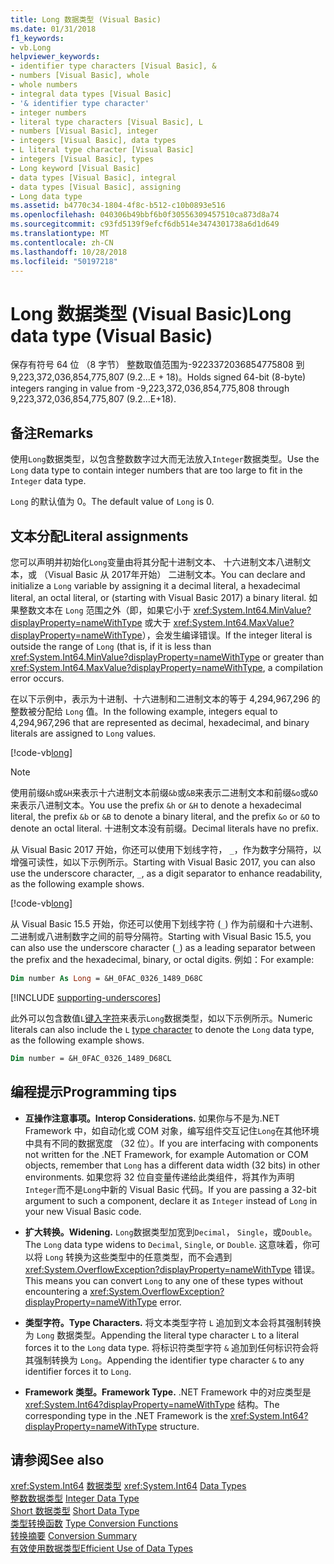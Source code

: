 ```yaml
---
title: Long 数据类型 (Visual Basic)
ms.date: 01/31/2018
f1_keywords:
- vb.Long
helpviewer_keywords:
- identifier type characters [Visual Basic], &
- numbers [Visual Basic], whole
- whole numbers
- integral data types [Visual Basic]
- '& identifier type character'
- integer numbers
- literal type characters [Visual Basic], L
- numbers [Visual Basic], integer
- integers [Visual Basic], data types
- L literal type character [Visual Basic]
- integers [Visual Basic], types
- Long keyword [Visual Basic]
- data types [Visual Basic], integral
- data types [Visual Basic], assigning
- Long data type
ms.assetid: b4770c34-1804-4f8c-b512-c10b0893e516
ms.openlocfilehash: 040306b49bbf6b0f30556309457510ca873d8a74
ms.sourcegitcommit: c93fd5139f9efcf6db514e3474301738a6d1d649
ms.translationtype: MT
ms.contentlocale: zh-CN
ms.lasthandoff: 10/28/2018
ms.locfileid: "50197218"
---
```

# <a name="long-data-type-visual-basic"></a><span data-ttu-id="ef326-102">Long 数据类型 (Visual Basic)</span><span class="sxs-lookup"><span data-stu-id="ef326-102">Long data type (Visual Basic)</span></span>

<span data-ttu-id="ef326-103">保存有符号 64 位 （8 字节） 整数取值范围为-9223372036854775808 到 9,223,372,036,854,775,807 (9.2...E + 18)。</span><span class="sxs-lookup"><span data-stu-id="ef326-103">Holds signed 64-bit (8-byte) integers ranging in value from -9,223,372,036,854,775,808 through 9,223,372,036,854,775,807 (9.2...E+18).</span></span>  
  
## <a name="remarks"></a><span data-ttu-id="ef326-104">备注</span><span class="sxs-lookup"><span data-stu-id="ef326-104">Remarks</span></span>

 <span data-ttu-id="ef326-105">使用`Long`数据类型，以包含整数数字过大而无法放入`Integer`数据类型。</span><span class="sxs-lookup"><span data-stu-id="ef326-105">Use the `Long` data type to contain integer numbers that are too large to fit in the `Integer` data type.</span></span>  
  
 <span data-ttu-id="ef326-106">`Long` 的默认值为 0。</span><span class="sxs-lookup"><span data-stu-id="ef326-106">The default value of `Long` is 0.</span></span>

## <a name="literal-assignments"></a><span data-ttu-id="ef326-107">文本分配</span><span class="sxs-lookup"><span data-stu-id="ef326-107">Literal assignments</span></span> 

<span data-ttu-id="ef326-108">您可以声明并初始化`Long`变量由将其分配十进制文本、 十六进制文本八进制文本，或 （Visual Basic 从 2017年开始） 二进制文本。</span><span class="sxs-lookup"><span data-stu-id="ef326-108">You can declare and initialize a `Long` variable by assigning it a decimal literal, a hexadecimal literal, an octal literal, or (starting with Visual Basic 2017) a binary literal.</span></span> <span data-ttu-id="ef326-109">如果整数文本在 `Long` 范围之外（即，如果它小于 <xref:System.Int64.MinValue?displayProperty=nameWithType> 或大于 <xref:System.Int64.MaxValue?displayProperty=nameWithType>），会发生编译错误。</span><span class="sxs-lookup"><span data-stu-id="ef326-109">If the integer literal is outside the range of `Long` (that is, if it is less than <xref:System.Int64.MinValue?displayProperty=nameWithType> or greater than <xref:System.Int64.MaxValue?displayProperty=nameWithType>, a compilation error occurs.</span></span>

<span data-ttu-id="ef326-110">在以下示例中，表示为十进制、十六进制和二进制文本的等于 4,294,967,296 的整数被分配给 `Long` 值。</span><span class="sxs-lookup"><span data-stu-id="ef326-110">In the following example, integers equal to 4,294,967,296 that are represented as decimal, hexadecimal, and binary literals are assigned to `Long` values.</span></span>
  
[!code-vb[long](../../../../samples/snippets/visualbasic/language-reference/data-types/numeric-literals.vb#Long)]  

> [!NOTE]
> <span data-ttu-id="ef326-111">使用前缀`&h`或`&H`来表示十六进制文本前缀`&b`或`&B`来表示二进制文本和前缀`&o`或`&O`来表示八进制文本。</span><span class="sxs-lookup"><span data-stu-id="ef326-111">You use the prefix `&h` or `&H` to denote a hexadecimal literal, the prefix `&b` or `&B` to denote a binary literal, and the prefix `&o` or `&O` to denote an octal literal.</span></span> <span data-ttu-id="ef326-112">十进制文本没有前缀。</span><span class="sxs-lookup"><span data-stu-id="ef326-112">Decimal literals have no prefix.</span></span>

<span data-ttu-id="ef326-113">从 Visual Basic 2017 开始，你还可以使用下划线字符， `_`，作为数字分隔符，以增强可读性，如以下示例所示。</span><span class="sxs-lookup"><span data-stu-id="ef326-113">Starting with Visual Basic 2017, you can also use the underscore character, `_`, as a digit separator to enhance readability, as the following example shows.</span></span>

[!code-vb[long](../../../../samples/snippets/visualbasic/language-reference/data-types/numeric-literals.vb#LongS)]

<span data-ttu-id="ef326-114">从 Visual Basic 15.5 开始，你还可以使用下划线字符 (`_`) 作为前缀和十六进制、 二进制或八进制数字之间的前导分隔符。</span><span class="sxs-lookup"><span data-stu-id="ef326-114">Starting with Visual Basic 15.5, you can also use the underscore character (`_`) as a leading separator between the prefix and the hexadecimal, binary, or octal digits.</span></span> <span data-ttu-id="ef326-115">例如：</span><span class="sxs-lookup"><span data-stu-id="ef326-115">For example:</span></span>

```vb
Dim number As Long = &H_0FAC_0326_1489_D68C
```

[!INCLUDE [supporting-underscores](../../../../includes/vb-separator-langversion.md)]

<span data-ttu-id="ef326-116">此外可以包含数值`L`[键入字符](../../programming-guide\language-features\data-types/type-characters.md)来表示`Long`数据类型，如以下示例所示。</span><span class="sxs-lookup"><span data-stu-id="ef326-116">Numeric literals can also include the `L` [type character](../../programming-guide\language-features\data-types/type-characters.md) to denote the `Long` data type, as the following example shows.</span></span>

```vb
Dim number = &H_0FAC_0326_1489_D68CL
```

## <a name="programming-tips"></a><span data-ttu-id="ef326-117">编程提示</span><span class="sxs-lookup"><span data-stu-id="ef326-117">Programming tips</span></span>

-   <span data-ttu-id="ef326-118">**互操作注意事项。**</span><span class="sxs-lookup"><span data-stu-id="ef326-118">**Interop Considerations.**</span></span> <span data-ttu-id="ef326-119">如果你与不是为.NET Framework 中，如自动化或 COM 对象，编写组件交互记住`Long`在其他环境中具有不同的数据宽度 （32 位）。</span><span class="sxs-lookup"><span data-stu-id="ef326-119">If you are interfacing with components not written for the .NET Framework, for example Automation or COM objects, remember that `Long` has a different data width (32 bits) in other environments.</span></span> <span data-ttu-id="ef326-120">如果您将 32 位自变量传递给此类组件，将其作为声明`Integer`而不是`Long`中新的 Visual Basic 代码。</span><span class="sxs-lookup"><span data-stu-id="ef326-120">If you are passing a 32-bit argument to such a component, declare it as `Integer` instead of `Long` in your new Visual Basic code.</span></span>  
  
-   <span data-ttu-id="ef326-121">**扩大转换。**</span><span class="sxs-lookup"><span data-stu-id="ef326-121">**Widening.**</span></span> <span data-ttu-id="ef326-122">`Long`数据类型加宽到`Decimal`， `Single`，或`Double`。</span><span class="sxs-lookup"><span data-stu-id="ef326-122">The `Long` data type widens to `Decimal`, `Single`, or `Double`.</span></span> <span data-ttu-id="ef326-123">这意味着，你可以将 `Long` 转换为这些类型中的任意类型，而不会遇到 <xref:System.OverflowException?displayProperty=nameWithType> 错误。</span><span class="sxs-lookup"><span data-stu-id="ef326-123">This means you can convert `Long` to any one of these types without encountering a <xref:System.OverflowException?displayProperty=nameWithType> error.</span></span>  
  
-   <span data-ttu-id="ef326-124">**类型字符。**</span><span class="sxs-lookup"><span data-stu-id="ef326-124">**Type Characters.**</span></span> <span data-ttu-id="ef326-125">将文本类型字符 `L` 追加到文本会将其强制转换为 `Long` 数据类型。</span><span class="sxs-lookup"><span data-stu-id="ef326-125">Appending the literal type character `L` to a literal forces it to the `Long` data type.</span></span> <span data-ttu-id="ef326-126">将标识符类型字符 `&` 追加到任何标识符会将其强制转换为 `Long`。</span><span class="sxs-lookup"><span data-stu-id="ef326-126">Appending the identifier type character `&` to any identifier forces it to `Long`.</span></span>  
  
-   <span data-ttu-id="ef326-127">**Framework 类型。**</span><span class="sxs-lookup"><span data-stu-id="ef326-127">**Framework Type.**</span></span> <span data-ttu-id="ef326-128">.NET Framework 中的对应类型是 <xref:System.Int64?displayProperty=nameWithType> 结构。</span><span class="sxs-lookup"><span data-stu-id="ef326-128">The corresponding type in the .NET Framework is the <xref:System.Int64?displayProperty=nameWithType> structure.</span></span>  

## <a name="see-also"></a><span data-ttu-id="ef326-129">请参阅</span><span class="sxs-lookup"><span data-stu-id="ef326-129">See also</span></span>

<span data-ttu-id="ef326-130"><xref:System.Int64>
[数据类型](../../../visual-basic/language-reference/data-types/index.md) </span><span class="sxs-lookup"><span data-stu-id="ef326-130"><xref:System.Int64>
[Data Types](../../../visual-basic/language-reference/data-types/index.md) </span></span>  
<span data-ttu-id="ef326-131">[整数数据类型](../../../visual-basic/language-reference/data-types/integer-data-type.md) </span><span class="sxs-lookup"><span data-stu-id="ef326-131">[Integer Data Type](../../../visual-basic/language-reference/data-types/integer-data-type.md) </span></span>  
<span data-ttu-id="ef326-132">[Short 数据类型](../../../visual-basic/language-reference/data-types/short-data-type.md) </span><span class="sxs-lookup"><span data-stu-id="ef326-132">[Short Data Type](../../../visual-basic/language-reference/data-types/short-data-type.md) </span></span>  
<span data-ttu-id="ef326-133">[类型转换函数](../../../visual-basic/language-reference/functions/type-conversion-functions.md) </span><span class="sxs-lookup"><span data-stu-id="ef326-133">[Type Conversion Functions](../../../visual-basic/language-reference/functions/type-conversion-functions.md) </span></span>  
<span data-ttu-id="ef326-134">[转换摘要](../../../visual-basic/language-reference/keywords/conversion-summary.md) </span><span class="sxs-lookup"><span data-stu-id="ef326-134">[Conversion Summary](../../../visual-basic/language-reference/keywords/conversion-summary.md) </span></span>  
[<span data-ttu-id="ef326-135">有效使用数据类型</span><span class="sxs-lookup"><span data-stu-id="ef326-135">Efficient Use of Data Types</span></span>](../../../visual-basic/programming-guide/language-features/data-types/efficient-use-of-data-types.md)
